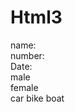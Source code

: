# Html3
<!doc type html>
<html>
  <head>
  </head>
  <body>
    <label>name:</label>
    <inputtype ="text"><br>
    <label> number:</label>
    <inputtype ="number"><br>
    <label> Date:</label>
    <inputtype ="date"><br>
    <inputtype ="radio">male<br>
    <inputtype =" radio">female<br>
    <inputtype ="check box">car
    <inputtype ="check box">bike
    <inputtype ="check box">boat
  </body>
</html>

